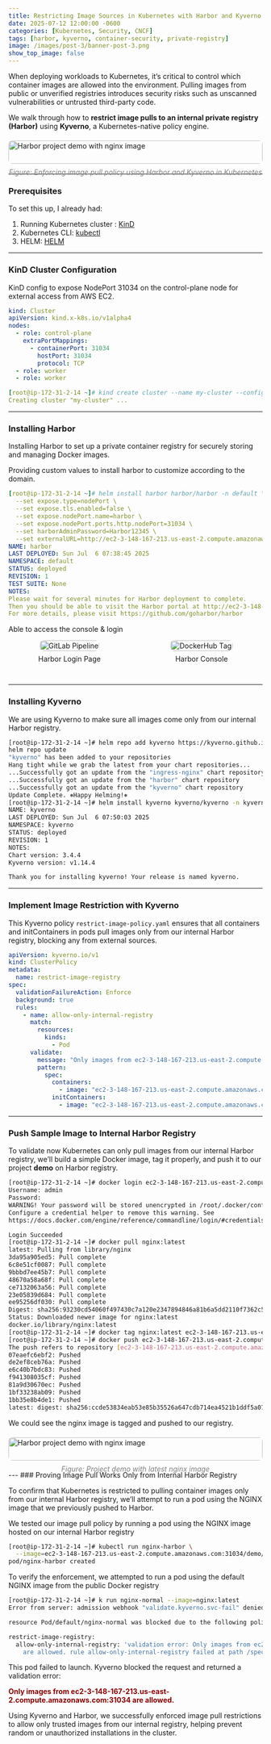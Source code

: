 ```yaml
---
title: Restricting Image Sources in Kubernetes with Harbor and Kyverno
date: 2025-07-12 12:00:00 -0600
categories: [Kubernetes, Security, CNCF]
tags: [harbor, kyverno, container-security, private-registry]
image: /images/post-3/banner-post-3.png
show_top_image: false
---
```


When deploying workloads to Kubernetes, it’s critical to control which container images are allowed into the environment. Pulling images from public or unverified registries introduces security risks such as unscanned vulnerabilities or untrusted third-party code.

We walk through how to **restrict image pulls to an internal private registry (Harbor)** using **Kyverno**, a Kubernetes-native policy engine.

<div style="width: 100%; display: flex; justify-content: center; margin: 20px 0;">
  <div style="max-width: 1000px; width: 100%;">
    <a href="/images/post-3/post-3.png" class="popup img-link shimmer">
      <img src="/images/post-3/post-3.png" 
           alt="Harbor project demo with nginx image"
           style="width: 100%; height: auto; display: block; border-radius: 8px;" 
           loading="lazy" />
    </a>
    <div style="text-align: center; font-size: 1em; color: gray; margin-top: 8px;">
      <em>Figure: Enforcing image pull policy using Harbor and Kyverno in Kubernetes</em>
    </div>
  </div>
</div>

---

### Prerequisites

To set this up, I already had:

1. Running Kubernetes cluster : [KinD](https://www.docker.com/products/docker-desktop)
2. Kubernetes CLI: [kubectl](https://kubernetes.io/docs/tasks/tools/)
3. HELM: [HELM](https://helm.sh/docs/intro/install/) 

---

### KinD Cluster Configuration

KinD config to expose NodePort 31034 on the control-plane node for external access from AWS EC2.

```yaml
kind: Cluster
apiVersion: kind.x-k8s.io/v1alpha4
nodes:
  - role: control-plane
    extraPortMappings:
      - containerPort: 31034
        hostPort: 31034
        protocol: TCP
  - role: worker
  - role: worker
```
```yaml
[root@ip-172-31-2-14 ~]# kind create cluster --name my-cluster --config config.yaml
Creating cluster "my-cluster" ...
```

---

### Installing Harbor

Installing Harbor to set up a private container registry for securely storing and managing Docker images.

Providing custom values to install harbor to customize according to the domain.

```yaml
[root@ip-172-31-2-14 ~]# helm install harbor harbor/harbor -n default \
  --set expose.type=nodePort \
  --set expose.tls.enabled=false \
  --set expose.nodePort.name=harbor \
  --set expose.nodePort.ports.http.nodePort=31034 \
  --set harborAdminPassword=Harbor12345 \
  --set externalURL=http://ec2-3-148-167-213.us-east-2.compute.amazonaws.com:31034
NAME: harbor
LAST DEPLOYED: Sun Jul  6 07:38:45 2025
NAMESPACE: default
STATUS: deployed
REVISION: 1
TEST SUITE: None
NOTES:
Please wait for several minutes for Harbor deployment to complete.
Then you should be able to visit the Harbor portal at http://ec2-3-148-167-213.us-east-2.compute.amazonaws.com:31034
For more details, please visit https://github.com/goharbor/harbor
```

Able to access the console & login

<div style="display: flex; gap: 20px; justify-content: center; flex-wrap: wrap; margin-bottom: 2em;">
  <div style="flex: 1; display: flex; flex-direction: column; align-items: center;">
    <a href="/images/post-3/login.png" class="popup img-link shimmer">
      <img src="/images/post-3/login.png" alt="GitLab Pipeline"
           style="width: 100%; max-width: 400px; border-radius: 8px;" loading="lazy" />
    </a>
    <p style="margin-top: 0.5em; font-size: 14px;">Harbor Login Page</p>
  </div>

  <div style="flex: 1; display: flex; flex-direction: column; align-items: center;">
    <a href="/images/post-3/console.png" class="popup img-link shimmer">
      <img src="/images/post-3/console.png" alt="DockerHub Tag"
           style="width: 100%; max-width: 400px; border-radius: 8px;" loading="lazy" />
    </a>
    <p style="margin-top: 0.5em; font-size: 14px;">Harbor Console</p>
  </div>
</div>

---

### Installing Kyverno

We are using Kyverno to make sure all images come only from our internal Harbor registry.

```bash
[root@ip-172-31-2-14 ~]# helm repo add kyverno https://kyverno.github.io/kyverno/
helm repo update
"kyverno" has been added to your repositories
Hang tight while we grab the latest from your chart repositories...
...Successfully got an update from the "ingress-nginx" chart repository
...Successfully got an update from the "harbor" chart repository
...Successfully got an update from the "kyverno" chart repository
Update Complete. ⎈Happy Helming!⎈
[root@ip-172-31-2-14 ~]# helm install kyverno kyverno/kyverno -n kyverno --create-namespace
NAME: kyverno
LAST DEPLOYED: Sun Jul  6 07:50:03 2025
NAMESPACE: kyverno
STATUS: deployed
REVISION: 1
NOTES:
Chart version: 3.4.4
Kyverno version: v1.14.4

Thank you for installing kyverno! Your release is named kyverno.
```
---

### Implement Image Restriction with Kyverno

This Kyverno policy `restrict-image-policy.yaml` ensures that all containers and initContainers in pods pull images only from our internal Harbor registry, blocking any from external sources.

```yaml
apiVersion: kyverno.io/v1
kind: ClusterPolicy
metadata:
  name: restrict-image-registry
spec:
  validationFailureAction: Enforce
  background: true
  rules:
    - name: allow-only-internal-registry
      match:
        resources:
          kinds:
            - Pod
      validate:
        message: "Only images from ec2-3-148-167-213.us-east-2.compute.amazonaws.com are allowed."
        pattern:
          spec:
            containers:
              - image: "ec2-3-148-167-213.us-east-2.compute.amazonaws.com/*"
            initContainers:
              - image: "ec2-3-148-167-213.us-east-2.compute.amazonaws.com/*"
```

---
### Push Sample Image to Internal Harbor Registry

To validate now Kubernetes can only pull images from our internal Harbor registry, we’ll build a simple Docker image, tag it properly, and push it to our project **demo** on Harbor registry.

```bash
[root@ip-172-31-2-14 ~]# docker login ec2-3-148-167-213.us-east-2.compute.amazonaws.com:31034
Username: admin
Password:
WARNING! Your password will be stored unencrypted in /root/.docker/config.json.
Configure a credential helper to remove this warning. See
https://docs.docker.com/engine/reference/commandline/login/#credentials-store

Login Succeeded
[root@ip-172-31-2-14 ~]# docker pull nginx:latest
latest: Pulling from library/nginx
3da95a905ed5: Pull complete
6c8e51cf0087: Pull complete
9bbbd7ee45b7: Pull complete
48670a58a68f: Pull complete
ce7132063a56: Pull complete
23e05839d684: Pull complete
ee95256df030: Pull complete
Digest: sha256:93230cd54060f497430c7a120e2347894846a81b6a5dd2110f7362c5423b4abc
Status: Downloaded newer image for nginx:latest
docker.io/library/nginx:latest
[root@ip-172-31-2-14 ~]# docker tag nginx:latest ec2-3-148-167-213.us-east-2.compute.amazonaws.com:31034/demo/nginx:latest
[root@ip-172-31-2-14 ~]# docker push ec2-3-148-167-213.us-east-2.compute.amazonaws.com:31034/demo/nginx:latest
The push refers to repository [ec2-3-148-167-213.us-east-2.compute.amazonaws.com:31034/demo/nginx]
07eaefc6ebf2: Pushed
de2ef8ceb76a: Pushed
e6c40b7bdc83: Pushed
f941308035cf: Pushed
81a9d30670ec: Pushed
1bf33238ab09: Pushed
1bb35e8b4de1: Pushed
latest: digest: sha256:ccde53834eab53e85b35526a647cdb714ea4521b1ddf5a07b5c8787298d13087 size: 1778
```
We could see the nginx image is tagged and pushed to our registry.

<div style="width: 100%; display: flex; justify-content: center; margin: 20px 0;">
  <div style="max-width: 1000px; width: 100%;">
    <a href="/images/post-3/image_registery.png" class="popup img-link shimmer">
      <img src="/images/post-3/image_registery.png" 
           alt="Harbor project demo with nginx image"
           style="width: 100%; height: auto; display: block; border-radius: 8px;" 
           loading="lazy" />
    </a>
    <div style="text-align: center; font-size: 1em; color: gray; margin-top: 8px;">
      <em>Figure: Project demo with latest nginx image</em>
    </div>
  </div>
</div>
---
### Proving Image Pull Works Only from Internal Harbor Registry

To confirm that Kubernetes is restricted to pulling container images only from our internal Harbor registry, we’ll attempt to run a pod using the NGINX image that we previously pushed to Harbor.


We tested our image pull policy by running a pod using the NGINX image hosted on our internal Harbor registry
```bash
[root@ip-172-31-2-14 ~]# kubectl run nginx-harbor \
  --image=ec2-3-148-167-213.us-east-2.compute.amazonaws.com:31034/demo/nginx:latest
pod/nginx-harbor created
```

To verify the enforcement, we attempted to run a pod using the default NGINX image from the public Docker registry
```bash
[root@ip-172-31-2-14 ~]# k run nginx-normal --image=nginx:latest
Error from server: admission webhook "validate.kyverno.svc-fail" denied the request:

resource Pod/default/nginx-normal was blocked due to the following policies

restrict-image-registry:
  allow-only-internal-registry: 'validation error: Only images from ec2-3-148-167-213.us-east-2.compute.amazonaws.com
    are allowed. rule allow-only-internal-registry failed at path /spec/containers/0/image/'
```

This pod failed to launch. Kyverno blocked the request and returned a validation error:

<p style="color: darkred;"><strong>Only images from ec2-3-148-167-213.us-east-2.compute.amazonaws.com:31034 are allowed.</strong></p>



 Using Kyverno and Harbor, we successfully enforced image pull restrictions to allow only trusted images from our internal registry, helping prevent random or unauthorized installations in the cluster.